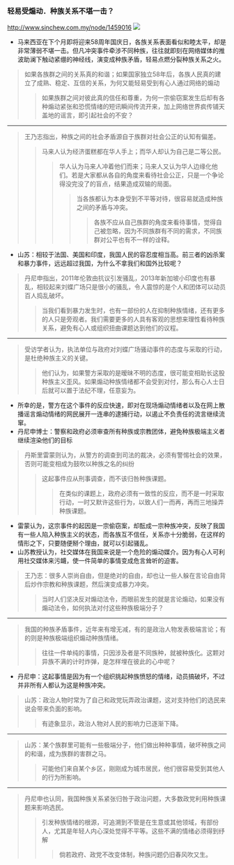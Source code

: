 ### 轻易受煽动．种族关系不堪一击？
http://www.sinchew.com.my/node/1459016
![](http://cdnnews.sinchew.com.my/sites/default/files/sciSC/files/2015/07/16/091618-KL12_160914_HARI_MALAYSIA.JPG)
- 马来西亚在下个月即将迎来58周年国庆日，各族关系表面看似和睦太平，却是非常薄弱不堪一击。但凡冲突事件牵涉不同种族，往往就即刻在网络媒体的推波助澜下触动紧绷的神经线，演变成种族矛盾，轻易点燃分裂种族关系之火。
>如果各族群之间的关系真的和谐；如果国家独立58年后，各族人民真的建立了成熟、稳定、互信的关系，为何又能轻易受到有心人通过网络的煽动
>>如果族群之间对彼此真的信任和尊重，为何一宗偷窃案发生后却有各种煽动紧张和恐慌情绪的短讯瞬间传流开来，加上网络世界疯传铺天盖地的谣言，即引起社会的不安？
---
>王乃志指出，种族之间的社会矛盾源自于族群对社会公正的认知有偏差。
>>马来人认为经济蛋糕都在华人手上；而华人却认为自己是二等公民。
>>>华人认为马来人冲着他们而来；马来人又认为华人边缘化他们。若是大家都从各自的角度来看待社会公正，只是一个争论得没完没了的盲点，结果造成双输的局面。
>>>>当各族都认为本身受到不平等对待，很容易就造成种族之间的矛盾与冲突。
>>>>>各族不应从自己族群的角度来看待事情，觉得自己被忽略，因为不同族群有不同的需求，不同族群对公平也有不一样的诠释。
- 山苏：相较于法国、美国和印度，我国人民的容忍度相当高。前三者的凶杀案和暴力事件，远远超过我国，为什么不拿我们和国外比较呢？
>丹尼申指出，2011年伦敦由抗议引发骚乱，2013年新加坡小印度也有暴乱，相较起来刘蝶广场只是很小的骚乱，令人震惊的是个人和团体可以动员百人捣乱破坏。
>>当我们看到暴力发生时，也有一部份的人在抑制种族情绪，还有更多的人只是旁观者。我们需要更多的人具有客观的思想来理性看待种族关系，避免有心人或组织扭曲课题达到他们的议程。
---
>受访学者认为，执法单位与政府对刘蝶广场骚动事件的态度与采取的行动，是杜绝种族主义的关键。
>>他们认为，如果警方采取的是暧昧不明的态度，很可能变相助长这股种族主义歪风。如果煽动种族情绪都不会受到对付，那么有心人士日后就可以置于法纪不理，任意妄为。
- 所幸的是，警方在这个事件的反应快速，即对在现场煽动情绪者以及在网上散播谣言煽动情绪的网民展开一连串的逮捕行动，以遏止不负责任的流言继续流窜。
- 丹尼申博士：警察和政府必须审查所有种族或宗教团体，避免种族极端主义者继续渲染他们的目标
>丹斯里雷蒙则认为，从警方的调查到司法的裁决，必须有警惕社会的效果，否则可能变相成为鼓吹以种族之名的纠纷
>>这起事件应从刑事调查，而不该归咎种族课题。
>>>在类似的课题上，政府必须有一致性的反应，而不是一时采取行动，一时又默许这些行为，以致人们一而再，再而三地操弄种族课题。
- 雷蒙认为，这宗事件的起因是一宗偷窃案，却酝成一宗种族冲突，反映了我国有一些人陷入种族主义的状态，而各族互不信任，关系亦十分脆弱，在这样的情形之下，只要随便掰个理由，就可以引起骚乱。
- 山苏教授认为，社交媒体在我国来说是一个危险的煽动媒介。因为有心人可利用社交媒体来污衊，使一件简单的事情变成危言耸听的迫害。
>王乃志：很多人崇尚自由，但是绝对的自由，却也让一些人躲在言论自由背后炒作宗教和种族课题，然后演变成暴力冲突。
>>当时人们坚决反对煽动法令，而眼前发生的就是言论煽动，如果没有煽动法令，如何执法对付这些种族极端分子？
---
>我国的种族矛盾事件，近年来有增无减，有的是政治人物发表极端言论；有的则是种族极端组织煽动种族情绪。
>>往往一件单纯的事情，只因涉及者是不同族种，就被种族化。这颗对异族不满的计时炸弹，是怎样埋在彼此的心中呢？
- 丹尼申：这起事情是因为有一个组织挑起种族愤怒的情绪，动员搞破坏，不过并非所有人都认为这是种族冲突。
>山苏：政治人物时常为了自己和政党玩弄政治课题，这对支持他们的选民来说会带来负面的影响。
>>有迹象显示，政治人物对人民的影响力已逐渐下降。
---
>山苏：某个族群里可能有一些极端分子，他们做出种种事情，破坏种族之间的和谐，成为族群的害群之马。
>>可能他们来自某个乡区，刚刚成为城市居民，他们很容易受到其他人的行为所影响。
---
>丹尼申也认同，我国种族关系紧张归咎于政治问题，大多数政党利用种族课题来影响选民。
>>引发种族情绪的根源，可追溯到不管是在生意或其他领域，有部份人，尤其是年轻人内心深处觉得不平等。这些不满的情绪必须得到纾解
>>>倘若政府、政党不改变体制，种族问题仍旧春风吹又生。